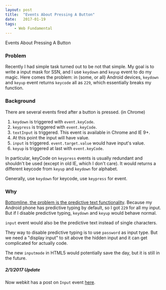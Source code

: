 ```yaml
---
layout: post
title:  "Events About Pressing A Button"
date:   2017-01-19
tags:   
    - Web Fundamental
---
```


Events About Pressing A Button

### Problem

Recently I had simple task turned out to be not that simple. My goal is to write a input mask for SSN, and I use `keydown` and `keyup` event to do my magic. Here comes the problem: in (some, or all) Android devices, `keydown` and `keyup` event returns `keycode` all as `229`, which essentially breaks my function.

### Background

There are several events fired after a button is pressed. (in Chrome)

1. `keydown` is triggered with `event.keyCode`.
2. `keypress` is triggered with `event.keyCode`.
3. `textInput` is triggered. This event is available in Chrome and IE 9+.
4. At this point the input will have value.
5. `input` is triggered. `event.target.value` would have input's value.
6. `keyup` is triggered at last with `event.keyCode`.

In particular, keyCode on `keypress` events is usually redundant and shouldn't be used (except in old IE, which I don't care). It would returns a different keycode from `keyup` and `keydown` for alphabet.

Generally, use `keydown` for keycode, use `keypress` for event.

### Why
[Bottomline, the problem is the predictive text functionality](https://github.com/RobinHerbots/Inputmask/blob/3.x/README_android.md). Because my Android phone has predictive typing by default, so I got `229` for all my input. But if I disable predictive typing, `keydown` and `keyup` would behave normal. 

`input` event would also be the predictive text instead of single characters.

They way to disable predictive typing is to use `password` as input type. But we need a "display input" to sit above the hidden input and it can get complicated for actually code. 

The new `inputmode` in HTML5 would potentially save the day, but it is still in the future.


##### 2/1/2017 Update 

Now webkit has a post on `Input` event [here](https://webkit.org/blog/7358/enhanced-editing-with-input-events/).

